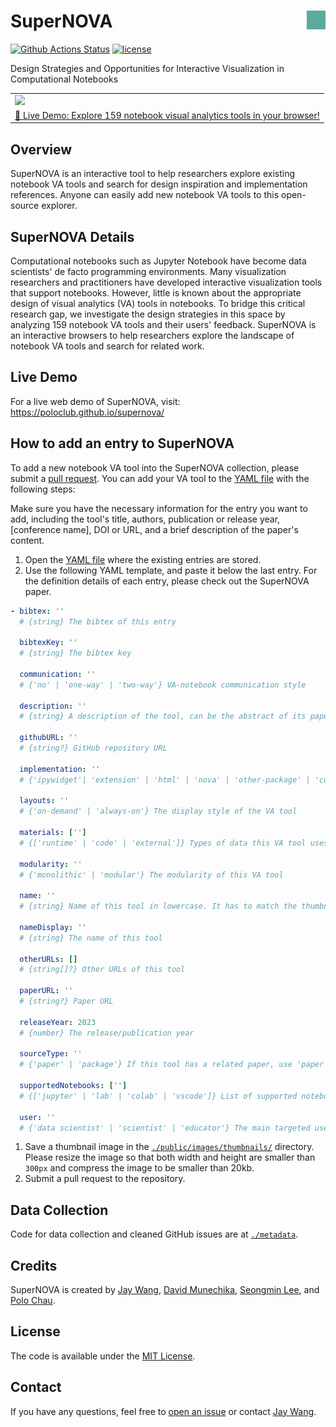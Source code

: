 # SuperNOVA <a href="https://poloclub.github.io/supernova/"><img align="right" src="public/favicon.svg" width="30" height="30"></img></a>


[![Github Actions Status](https://github.com/poloclub/supernova/workflows/build/badge.svg)](https://github.com/poloclub/supernova/actions/workflows/build.yml)
[![license](https://img.shields.io/badge/License-MIT-success)](https://github.com/poloclub/supernova/blob/master/LICENSE)

Design Strategies and Opportunities for Interactive Visualization in Computational Notebooks

<table>
  <tr>
    <td colspan="1"><a href="https://poloclub.github.io/supernova"><img src='https://i.imgur.com/wy2NbdR.png'></a></td>
  </tr>
  <tr></tr>
  <tr align="center">
    <td><a href="https://poloclub.github.io/supernova">🚀 Live Demo: Explore 159 notebook visual analytics tools in your browser!</a></td>
    <!-- <td><a href="https://youtu.be/3eGqTmsStJM">📺 Demo Video</a></td>
    <td><a href="https://youtu.be/l1mr9z1TuAk">👨🏻‍🏫 Conference Talk</a></td>
    <td><a href="https://arxiv.org/abs/2209.09227">📖 Research Paper</a></td> -->
  </tr>
</table>


## Overview

SuperNOVA is an interactive tool to help researchers explore existing notebook VA tools and search for design inspiration and implementation references. Anyone can easily add new notebook VA tools to this open-source explorer.

## SuperNOVA Details

Computational notebooks such as Jupyter Notebook have become data scientists' de facto programming environments. Many visualization researchers and practitioners have developed interactive visualization tools that support notebooks. However, little is known about the appropriate design of visual analytics (VA) tools in notebooks. To bridge this critical research gap, we investigate the design strategies in this space by analyzing 159 notebook VA tools and their users' feedback. SuperNOVA is an interactive browsers to help researchers explore the landscape of notebook VA tools and search for related work.

## Live Demo

For a live web demo of SuperNOVA, visit: <https://poloclub.github.io/supernova/>

## How to add an entry to SuperNOVA

To add a new notebook VA tool into the SuperNOVA collection, please submit a [pull request](https://github.com/poloclub/supernova/pulls). You can add your VA tool to the [YAML file](https://github.com/poloclub/supernova/blob/main/src/data/supernova.yaml) with the following steps:

Make sure you have the necessary information for the entry you want to add, including the tool's title, authors, publication or release year, [conference name], DOI or URL, and a brief description of the paper's content.

1. Open the [YAML file](https://github.com/poloclub/supernova/blob/main/src/data/supernova.yaml) where the existing entries are stored.
2. Use the following YAML template, and paste it below the last entry. For the definition details of each entry, please check out the SuperNOVA paper.

```yaml
- bibtex: ''
  # {string} The bibtex of this entry

  bibtexKey: ''
  # {string} The bibtex key

  communication: ''
  # {'no' | 'one-way' | 'two-way'} VA-notebook communication style

  description: ''
  # {string} A description of the tool, can be the abstract of its paper

  githubURL: ''
  # {string?} GitHub repository URL

  implementation: ''
  # {'ipywidget'| 'extension' | 'html' | 'nova' | 'other-package' | 'custom'} Implementation strategy

  layouts: ''
  # {'on-demand' | 'always-on'} The display style of the VA tool

  materials: ['']
  # {['runtime' | 'code' | 'external']} Types of data this VA tool uses

  modularity: ''
  # {'monolithic' | 'modular'} The modularity of this VA tool

  name: ''
  # {string} Name of this tool in lowercase. It has to match the thumbnail file name.

  nameDisplay: ''
  # {string} The name of this tool

  otherURLs: []
  # {string[]?} Other URLs of this tool

  paperURL: ''
  # {string?} Paper URL

  releaseYear: 2023
  # {number} The release/publication year

  sourceType: ''
  # {'paper' | 'package'} If this tool has a related paper, use 'paper'.

  supportedNotebooks: ['']
  # {['jupyter' | 'lab' | 'colab' | 'vscode']} List of supported notebook platforms

  user: ''
  # {'data scientist' | 'scientist' | 'educator'} The main targeted users
```

1. Save a thumbnail image in the [`./public/images/thumbnails/`](./public/images/thumbnails/) directory. Please resize the image so that both width and height are smaller than `300px` and compress the image to be smaller than 20kb.
2. Submit a pull request to the repository.

## Data Collection

Code for data collection and cleaned GitHub issues are at [`./metadata`](./metadata).

## Credits

SuperNOVA is created by <a href='https://zijie.wang/' target='_blank'>Jay Wang</a>, <a href='https://www.davidmunechika.com' target='_blank'>David Munechika</a>, <a href='http://www.seongmin.xyz' target='_blank'>Seongmin Lee</a>, and <a href='' target='_blank'>Polo Chau</a>.

<!-- ## Citation

```bibTeX

``` -->

## License

The code is available under the [MIT License](https://github.com/poloclub/supernova/blob/master/LICENSE).

## Contact

If you have any questions, feel free to [open an issue](https://github.com/poloclub/supernova/issues/new) or contact [Jay Wang](https://zijie.wang).
